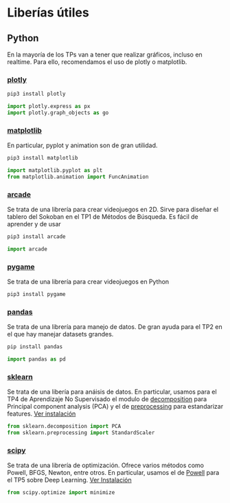 # Liberías útiles 

## Python 

En la mayoría de los TPs van a tener que realizar gráficos, incluso en realtime. Para ello, recomendamos el uso de plotly o matplotlib.
### [plotly](https://plotly.com/python/)
```python
pip3 install plotly
```
```python
import plotly.express as px
import plotly.graph_objects as go
```

### [matplotlib](https://matplotlib.org/)
En particular, pyplot y animation son de gran utilidad. 
```python
pip3 install matplotlib
```
```python
import matplotlib.pyplot as plt
from matplotlib.animation import FuncAnimation
```

### [arcade](https://api.arcade.academy/en/latest/)
Se trata de una librería para crear videojuegos en 2D.
Sirve para diseñar el tablero del Sokoban en el TP1 de Métodos de Búsqueda. Es fácil de aprender y de usar 
```python
pip3 install arcade
```
```python
import arcade
```
### [pygame](https://www.pygame.org/wiki/GettingStarted)
Se trata de una librería para crear videojuegos en Python 
```python
pip3 install pygame
```

### [pandas](https://pandas.pydata.org/docs/getting_started/intro_tutorials/index.html)
Se trata de una librería para manejo de datos. 
De gran ayuda para el TP2 en el que hay manejar datasets grandes.
```python
pip install pandas
```
```python
import pandas as pd
```

### [sklearn](https://scikit-learn.org/stable/index.html) 
Se trata de una libería para anáisis de datos. 
En particular, usamos para el TP4 de Aprendizaje No Supervisado el modulo de [decomposition](https://scikit-learn.org/stable/modules/generated/sklearn.decomposition.PCA.html) para Principal component analysis (PCA) y el de [preprocessing](https://scikit-learn.org/stable/modules/generated/sklearn.preprocessing.StandardScaler.html) para estandarizar features.
[Ver instalación](https://scikit-learn.org/0.16/install.html)

```python
from sklearn.decomposition import PCA
from sklearn.preprocessing import StandardScaler
```

### [scipy](https://docs.scipy.org/doc/scipy/reference/generated/scipy.optimize.minimize.html) 
Se trata de una librería de optimización. Ofrece varios métodos como Powell, BFGS, Newton, entre otros. 
En particular, usamos el de [Powell](https://docs.scipy.org/doc/scipy/reference/generated/scipy.optimize.fmin_powell.html) para el TP5 sobre Deep Learning. [Ver Instalación](https://www.scipy.org/install.html)

```python
from scipy.optimize import minimize
```

